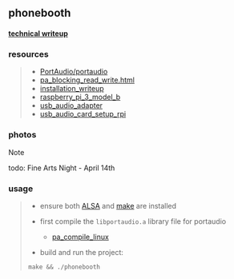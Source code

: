 ## **phonebooth**
#### [technical writeup](technical_writeup.pdf)

### resources
>- [PortAudio/portaudio](https://github.com/PortAudio/portaudio)
>- [pa_blocking_read_write.html](https://portaudio.com/docs/v19-doxydocs/blocking_read_write.html)
>- [installation_writeup](https://docs.google.com/document/d/1XouO8o9H_l_IDd2_Z0JVcL264ybqdvaisL009b8jgXM)
>- [raspberry_pi_3_model_b](https://www.adafruit.com/product/3055)
>- [usb_audio_adapter](https://www.adafruit.com/product/1475)
>- [usb_audio_card_setup_rpi](https://learn.adafruit.com/usb-audio-cards-with-a-raspberry-pi)

### photos
>[!Note]
>todo: Fine Arts Night - April 14th

### usage
>- ensure both [ALSA](https://www.alsa-project.org/wiki/Main_Page) and [make](https://www.gnu.org/software/make/manual/make.html) are installed
>
>- first compile the `libportaudio.a` library file for portaudio
  >    - [pa_compile_linux](https://portaudio.com/docs/v19-doxydocs/compile_linux.html)
>
>- build and run the project:
>```
>make && ./phonebooth
>```
